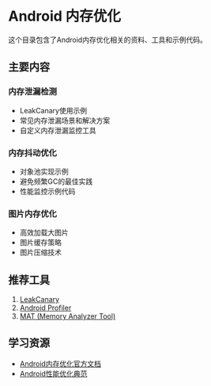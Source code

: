 # Android 内存优化

这个目录包含了Android内存优化相关的资料、工具和示例代码。

## 主要内容

### 内存泄漏检测

- LeakCanary使用示例
- 常见内存泄漏场景和解决方案
- 自定义内存泄漏监控工具

### 内存抖动优化

- 对象池实现示例
- 避免频繁GC的最佳实践
- 性能监控示例代码

### 图片内存优化

- 高效加载大图片
- 图片缓存策略
- 图片压缩技术

## 推荐工具

1. [LeakCanary](https://github.com/square/leakcanary)
2. [Android Profiler](https://developer.android.com/studio/profile/memory-profiler)
3. [MAT (Memory Analyzer Tool)](https://www.eclipse.org/mat/)

## 学习资源

- [Android内存优化官方文档](https://developer.android.com/topic/performance/memory)
- [Android性能优化典范](https://www.youtube.com/playlist?list=PLWz5rJ2EKKc9CBxr3BVjPTPoDPLdPIFCE)
